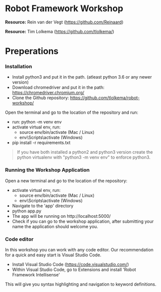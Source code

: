 # Robot Framework Workshop

**Resource:** Rein van der Vegt (https://github.com/Reinaard)

**Resource:** Tim Lolkema (https://github.com/tlolkema/)

# Preperations

### Installation

- Install python3 and put it in the path. (atleast python 3.6 or any newer version)
- Download chromedriver and put it in the path: https://chromedriver.chromium.org/
- Clone the Github repository: https://github.com/tlolkema/robot-workshop/

Open the terminal and go to the location of the repository and run:
- run: python -m venv env
- activate virtual env, run:
    - source env/bin/activate (Mac / Linux)
    - env\Scripts\activate (Windows)
- pip install -r requirements.txt

> If you have both installed a python2 and python3 version create the python virtualenv with "python3 -m venv env" to enforce python3.

### Running the Workshop Application

Open a new terminal and go to the location of the repository:
- activate virtual env, run:
    - source env/bin/activate (Mac / Linux)
    - env\Scripts\activate (Windows)
- Navigate to the 'app' directory
- python app.py
- The app will be running on http://localhost:5000/
- Check if you can go to the workshop application, after submitting your name the application should welcome you.

### Code editor

In this workshop you can work with any code editor.
Our recommendation for a quick and easy start is Visual Studio Code.

- Install Visual Studio Code (https://code.visualstudio.com/)
- Within Visual Studio Code, go to Extensions and install 'Robot Framework Intellisense'

This will give you syntax highlighting and navigation to keyword definitions.
